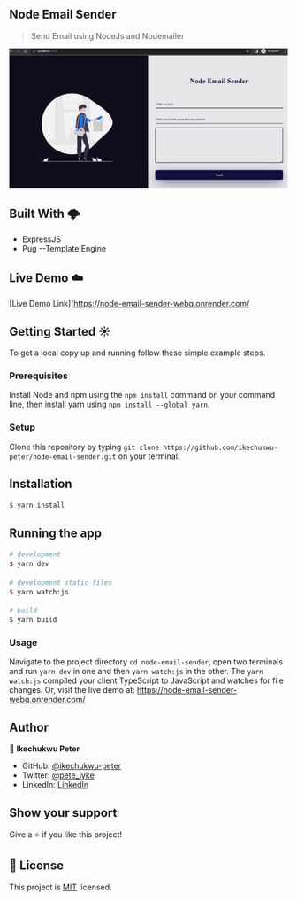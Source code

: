 ## Node Email Sender

> Send Email using NodeJs and Nodemailer

![screenshot](./public/assets/screenshot.gif)

## Built With 🌩️

- ExpressJS
- Pug --Template Engine

## Live Demo ☁️

[Live Demo Link](https://node-email-sender-webq.onrender.com/

## Getting Started ☀️

To get a local copy up and running follow these simple example steps.

### Prerequisites

Install Node and npm using the `npm install` command on your command line, then install yarn using `npm install --global yarn`.

### Setup

Clone this repository by typing `git clone https://github.com/ikechukwu-peter/node-email-sender.git` on your terminal.

## Installation

```bash
$ yarn install
```

## Running the app

```bash
# development
$ yarn dev

# development static files
$ yarn watch:js

# build
$ yarn build

```

### Usage

Navigate to the project directory `cd node-email-sender`, open two terminals and run `yarn dev` in one and then `yarn watch:js` in the other. The `yarn watch:js` compiled your client TypeScript to JavaScript and watches for file changes. Or, visit the live demo at: https://node-email-sender-webq.onrender.com/

## Author

👤 **Ikechukwu Peter**

- GitHub: [@ikechukwu-peter](https://github.com/ikechukwu-peter)
- Twitter: [@pete_iyke](https://twitter.com/pete_iyke)
- LinkedIn: [LinkedIn](https://www.linkedin.com/in/peter-ikechukwu/)

## Show your support

Give a ⭐️ if you like this project!

## 📝 License

This project is [MIT](LICENSE) licensed.
